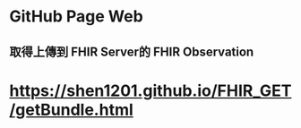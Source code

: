 # GitHub Page Web
## 取得上傳到 FHIR Server的 FHIR Observation
# https://shen1201.github.io/FHIR_GET/getBundle.html
